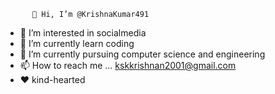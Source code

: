           👋 Hi, I’m @KrishnaKumar491
- 👀 I’m interested in socialmedia 
- 🌱 I’m currently learn coding 
- 💞️ I’m currently pursuing computer science and engineering 
- 📫 How to reach me ... kskkrishnan2001@gmail.com
- ❤️ kind-hearted 
